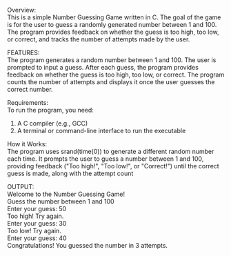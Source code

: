 Overview:  
This is a simple Number Guessing Game written in C. The goal of the game is for the user to guess a randomly generated number between 1 and 100. The program provides feedback on whether the guess is too high, too low, or correct, and tracks the number of attempts made by the user.

FEATURES:  
The program generates a random number between 1 and 100.
The user is prompted to input a guess.
After each guess, the program provides feedback on whether the guess is too high, too low, or correct.
The program counts the number of attempts and displays it once the user guesses the correct number.

Requirements:  
To run the program, you need:  
1. A C compiler (e.g., GCC)
2. A terminal or command-line interface to run the executable

How it Works:  
The program uses srand(time(0)) to generate a different random number each time. It prompts the user to guess a number between 1 and 100, providing feedback ("Too high!", "Too low!", or "Correct!") until the correct guess is made, along with the attempt count

OUTPUT:  
Welcome to the Number Guessing Game!  
Guess the number between 1 and 100  
Enter your guess: 50  
Too high! Try again.  
Enter your guess: 30  
Too low! Try again.  
Enter your guess: 40  
Congratulations! You guessed the number in 3 attempts.  
